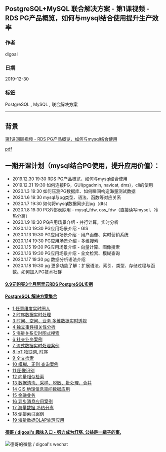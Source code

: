 ## PostgreSQL+MySQL 联合解决方案 - 第1课视频 - RDS PG产品概览，如何与mysql结合使用提升生产效率
                                                                                                             
### 作者                                                                    
digoal                                                                                                             
                                                                                                             
### 日期                                                                                                             
2019-12-30                                                                                                          
                                                                                                             
### 标签                                                                                                             
PostgreSQL , MySQL , 联合解决方案    
                                                                                                             
----                                                                                                             
                                                                                                             
## 背景   
[第1课回顾视频 - RDS PG产品概览，如何与mysql结合使用](https://yq.aliyun.com/live/1869)    
  
[pdf](20200118_01_pdf_001.pdf)  
  
## 一期开课计划（mysql结合PG使用，提升应用价值）：  
  
- 2019.12.30 19:30 RDS PG产品概览，如何与mysql结合使用    
- 2019.12.31 19:30 如何连接PG，GUI(pgadmin, navicat, dms)，cli的使用     
- 2020.1.3 19:30 如何压测PG数据库、如何瞬间构造海量测试数据    
- 2020.1.6 19:30 mysql与pg类型、语法、函数等对应关系    
- 2020.1.7 19:30 如何将mysql数据同步到pg（dts）   
- 2020.1.8 19:30 PG外部表妙用 - mysql_fdw, oss_fdw（直接读写mysql、冷热分离）    
- 2020.1.9 19:30 PG应用场景介绍 - 并行计算，实时分析   
- 2020.1.10 19:30 PG应用场景介绍 - GIS    
- 2020.1.13 19:30 PG应用场景介绍 - 用户画像、实时营销系统    
- 2020.1.14 19:30 PG应用场景介绍 - 多维搜索    
- 2020.1.15 19:30 PG应用场景介绍 - 向量计算、图像搜索    
- 2020.1.16 19:30 PG应用场景介绍 - 全文检索、模糊查询    
- 2020.1.17 19:30 pg 数据分析语法介绍    
- 2020.1.18 19:30 pg 更多功能了解：扩展语法、索引、类型、存储过程与函数。如何加入PG技术社群    
  
  
  
  
  
  
  
  
  
  
  
  
  
  
  
  
  
  
  
  
  
  
  
  
  
  
#### [9.9元购买3个月阿里云RDS PostgreSQL实例](https://www.aliyun.com/database/postgresqlactivity "57258f76c37864c6e6d23383d05714ea")
  
  
#### [PostgreSQL 解决方案集合](https://yq.aliyun.com/topic/118 "40cff096e9ed7122c512b35d8561d9c8")
- [1 任意维度实时圈人](https://yq.aliyun.com/topic/118 "40cff096e9ed7122c512b35d8561d9c8")
- [2 时序数据实时处理](https://yq.aliyun.com/topic/118 "40cff096e9ed7122c512b35d8561d9c8")
- [3 时间、空间、业务 多维数据实时透视](https://yq.aliyun.com/topic/118 "40cff096e9ed7122c512b35d8561d9c8")
- [4 独立事件相关性分析](https://yq.aliyun.com/topic/118 "40cff096e9ed7122c512b35d8561d9c8")
- [5 海量关系实时图式搜索](https://yq.aliyun.com/topic/118 "40cff096e9ed7122c512b35d8561d9c8")
- [6 社交业务案例](https://yq.aliyun.com/topic/118 "40cff096e9ed7122c512b35d8561d9c8")
- [7 流式数据实时处理案例](https://yq.aliyun.com/topic/118 "40cff096e9ed7122c512b35d8561d9c8")
- [8 IoT 物联网, 时序](https://yq.aliyun.com/topic/118 "40cff096e9ed7122c512b35d8561d9c8")
- [9 全文检索](https://yq.aliyun.com/topic/118 "40cff096e9ed7122c512b35d8561d9c8")
- [10 模糊、正则 查询案例](https://yq.aliyun.com/topic/118 "40cff096e9ed7122c512b35d8561d9c8")
- [11 图像识别](https://yq.aliyun.com/topic/118 "40cff096e9ed7122c512b35d8561d9c8")
- [12 向量相似检索](https://yq.aliyun.com/topic/118 "40cff096e9ed7122c512b35d8561d9c8")
- [13 数据清洗、采样、脱敏、批处理、合并](https://yq.aliyun.com/topic/118 "40cff096e9ed7122c512b35d8561d9c8")
- [14 GIS 地理信息空间数据应用](https://yq.aliyun.com/topic/118 "40cff096e9ed7122c512b35d8561d9c8")
- [15 金融业务](https://yq.aliyun.com/topic/118 "40cff096e9ed7122c512b35d8561d9c8")
- [16 异步消息应用案例](https://yq.aliyun.com/topic/118 "40cff096e9ed7122c512b35d8561d9c8")
- [17 海量数据 冷热分离](https://yq.aliyun.com/topic/118 "40cff096e9ed7122c512b35d8561d9c8")
- [18 倒排索引案例](https://yq.aliyun.com/topic/118 "40cff096e9ed7122c512b35d8561d9c8")
- [19 海量数据OLAP处理应用](https://yq.aliyun.com/topic/118 "40cff096e9ed7122c512b35d8561d9c8")
  
  
#### [德哥 / digoal's 趣味入口 - 努力成为灯塔, 公益是一辈子的事.](https://github.com/digoal/blog/blob/master/README.md "22709685feb7cab07d30f30387f0a9ae")
  
  
![德哥的微信 / digoal's wechat](../pic/digoal_weixin.jpg "f7ad92eeba24523fd47a6e1a0e691b59")
  
